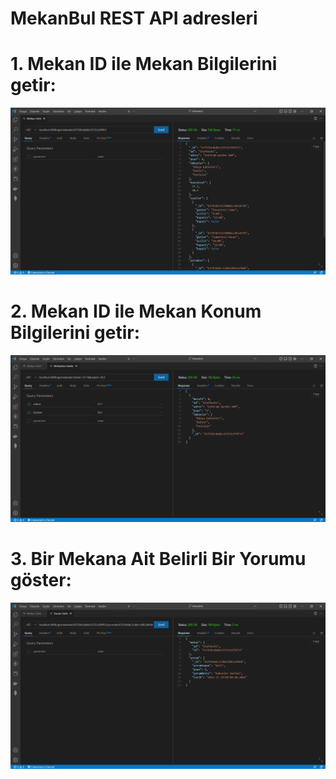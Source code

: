 # MekanBul REST API adresleri
 # 1. Mekan ID ile Mekan Bilgilerini getir: 

![](/resimler/Ekran%20Görüntüsü%20(282).png)
 # 2. Mekan ID ile Mekan Konum Bilgilerini getir:

![](resimler/Ekran%20Görüntüsü%20(283).png)
 # 3. Bir Mekana Ait Belirli Bir Yorumu göster:

![](resimler/Ekran%20Görüntüsü%20(284).png)